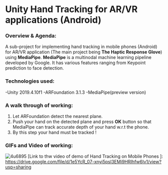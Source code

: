 # Unity Hand Tracking for AR/VR applications (Android)
### Overview & Agenda:
A sub-project for implementing hand tracking in mobile phones (Android) for AR/VR application (The main project being **The Haptic Response Glove**) using **MediaPipe**. **MediaPipe** is a multinodal machine learning pipeline developed by Google. It has various features ranging from Keypoint prediction to face detection. 
### Technologies used:
-Unity 2019.4.10f1
-ARFoundation 3.1.3
-MediaPipe(preview version)
### A walk through of working:
1. Let ARFoundation detect the nearest plane.
2. Push your hand on the detected plane and press **OK** button so that MediaPipe can track accurate depth of your hand w.r.t the phone.
3. By this step your hand must be tracked !
### GIFs and Video of working:
![4u6895](https://user-images.githubusercontent.com/77329786/104851813-38650400-591d-11eb-83bf-864648e2484c.gif)
[Link to thw video of demo of Hand Tracking on Mobile Phones ]: https://drive.google.com/file/d/1e5YcR_07-xnyi5psI3EMi9HRIhfw6Iv1/view?usp=sharing
